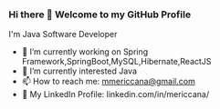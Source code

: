 ### Hi there 👋 Welcome to my GitHub Profile

I'm Java Software Developer

- 🔭 I’m currently working on Spring Framework,SpringBoot,MySQL,Hibernate,ReactJS
- 🌱 I’m currently interested Java
- 📫 How to reach me: mmericcana@gmail.com
- 👔 My LinkedIn Profile: linkedin.com/in/mericcana/
